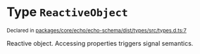 # Type `ReactiveObject`
<sub>Declared in [packages/core/echo/echo-schema/dist/types/src/types.d.ts:7]()</sub>


Reactive object.
Accessing properties triggers signal semantics.



